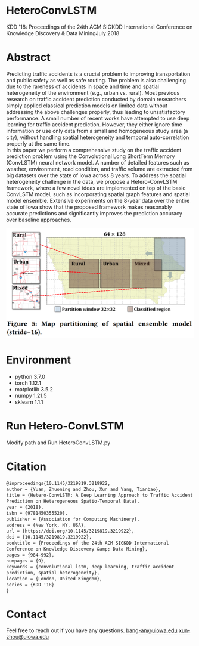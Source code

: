# HeteroConvLSTM
KDD '18: Proceedings of the 24th ACM SIGKDD International Conference on Knowledge Discovery & Data MiningJuly 2018

# Abstract
Predicting traffic accidents is a crucial problem to improving transportation and public safety as well as safe routing. The problem is also challenging due to the rareness of accidents in space and time and spatial heterogeneity of the environment (e.g., urban vs. rural). Most previous research on traffic accident prediction conducted by domain researchers simply applied classical prediction models on limited data without addressing the above challenges properly, thus leading to unsatisfactory performance. A small number of recent works have attempted to use deep learning for traffic accident prediction. However, they either ignore time information or use only data from a small and homogeneous study area (a city), without handling spatial heterogeneity and temporal auto-correlation properly at the same time. \
In this paper we perform a comprehensive study on the traffic accident prediction problem using the Convolutional Long ShortTerm Memory (ConvLSTM) neural network model. A number of detailed features such as weather, environment, road condition, and traffic volume are extracted from big datasets over the state of Iowa across 8 years. To address the spatial heterogeneity challenge in the data, we propose a Hetero-ConvLSTM framework, where a few novel ideas are implemented on top of the basic ConvLSTM model, such as incorporating spatial graph features and spatial model ensemble. Extensive experiments on the 8-year data over the entire state of Iowa show that the proposed framework makes reasonably accurate predictions and significantly improves the prediction accuracy over baseline approaches.

![alt text](https://github.com/BANG23333/HeteroConvLSTM/blob/main/img/spatia_ensemble.png)

# Environment
- python 3.7.0
- torch 1.12.1
- matplotlib 3.5.2
- numpy 1.21.5
- sklearn 1.1.1

# Run Hetero-ConvLSTM
Modify path and Run HeteroConvLSTM.py

# Citation
```
@inproceedings{10.1145/3219819.3219922,
author = {Yuan, Zhuoning and Zhou, Xun and Yang, Tianbao},
title = {Hetero-ConvLSTM: A Deep Learning Approach to Traffic Accident Prediction on Heterogeneous Spatio-Temporal Data},
year = {2018},
isbn = {9781450355520},
publisher = {Association for Computing Machinery},
address = {New York, NY, USA},
url = {https://doi.org/10.1145/3219819.3219922},
doi = {10.1145/3219819.3219922},
booktitle = {Proceedings of the 24th ACM SIGKDD International Conference on Knowledge Discovery &amp; Data Mining},
pages = {984–992},
numpages = {9},
keywords = {convolutional lstm, deep learning, traffic accident prediction, spatial heterogeneity},
location = {London, United Kingdom},
series = {KDD '18}
}
```

# Contact
Feel free to reach out if you have any questions.
bang-an@uiowa.edu
xun-zhou@uiowa.edu

